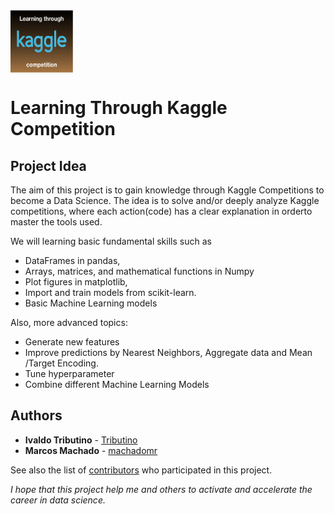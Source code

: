 
<img align="top" src="images/kaggle.png" width= "100" height="100">

# Learning Through Kaggle Competition


## Project Idea

The aim of this project is to gain knowledge through Kaggle Competitions to become a Data Science. The idea is to solve and/or deeply analyze Kaggle competitions, where each action(code) has a clear explanation in orderto master the tools used.

We will learning basic fundamental skills such as 
- DataFrames in pandas, 
- Arrays, matrices, and mathematical functions in Numpy
- Plot figures in matplotlib, 
- Import and train models from scikit-learn.
- Basic Machine Learning models

Also, more advanced topics:

- Generate new features 
- Improve predictions by Nearest Neighbors, Aggregate data and Mean /Target Encoding.
- Tune hyperparameter
- Combine different Machine Learning Models


## Authors

* **Ivaldo Tributino** - [Tributino](https://github.com/Tributino)
* **Marcos Machado** - [machadomr](https://github.com/machadomr)

See also the list of [contributors](https://github.com/Tributino/Learning-Through-Kaggle-competition/contributors) who participated in this project.


*I hope that this project help me and others to activate and accelerate the career in data science.*
